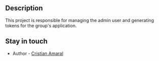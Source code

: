 ## Description
This project is responsible for managing the admin user and generating tokens for the group's application.

## Stay in touch

- Author - [Cristian Amaral](https://www.linkedin.com/in/cristian-amaral-061b0b68)